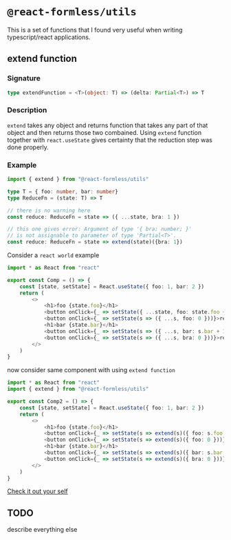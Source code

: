 # `@react-formless/utils`

This is a set of functions that I found very useful when writing typescript/react applications.

## extend function

### Signature

```typescript
type extendFunction = <T>(object: T) => (delta: Partial<T>) => T
```

### Description

`extend` takes any object and returns function that takes any part of that object and then returns those two combained.
Using `extend` function together with `react.useState` gives certainty that the reduction step was done properly.


### Example

```typescript
import { extend } from "@react-formless/utils"

type T = { foo: number, bar: number}
type ReduceFn = (state: T) => T

// there is no warning here
const reduce: ReduceFn = state => ({ ...state, bra: 1 })

// this one gives error: Argument of type '{ bra: number; }' 
// is not assignable to parameter of type 'Partial<T>'.
const reduce: ReduceFn = state => extend(state)({bra: 1})
```

Consider a `react world` example

```typescript
import * as React from "react"

export const Comp = () => {
    const [state, setState] = React.useState({ foo: 1, bar: 2 })
    return (
        <>
            <h1>foo {state.foo}</h1>
            <button onClick={_ => setState({ ...state, foo: state.foo + 1 })}>+</button>
            <button onClick={_ => setState(s => ({ ...s, foo: 0 }))}>reset</button>
            <h1>bar {state.bar}</h1>
            <button onClick={_ => setState(s => ({ ...s, bar: s.bar + 1 }))}>+</button>
            <button onClick={_ => setState(s => ({ ...s, bra: 0 }))}>reset</button>
        </>
    )
}
```

now consider same component with using `extend function`

```typescript
import * as React from "react"
import { extend } from "@react-formless/utils"

export const Comp2 = () => {
    const [state, setState] = React.useState({ foo: 1, bar: 2 })
    return (
        <>
            <h1>foo {state.foo}</h1>
            <button onClick={_ => setState(s => extend(s)({ foo: s.foo + 1 }))}>+</button>
            <button onClick={_ => setState(s => extend(s)({ foo: 0 }))}>reset</button>
            <h1>bar {state.bar}</h1>
            <button onClick={_ => setState(s => extend(s)({ bar: s.bar + 1 }))}>+</button>
            <button onClick={_ => setState(s => extend(s)({ bra: 0 }))}>reset</button>
        </>
    )
}
```

[Check it out your self](https://stackblitz.com/edit/react-ts-n3sg2e?embed=1&file=index.tsx&hideExplorer=1)

## TODO

describe everything else
